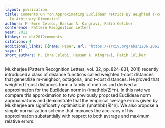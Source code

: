 ```yaml
---
layout: publication
title: Comments On "on Approximating Euclidean Metrics By Weighted T-cost Distances
  In Arbitrary Dimension"
authors: M. Emre Celebi, Hassan A. Kingravi, Fatih Celiker
conference: Pattern Recognition Letters
year: 2012
bibkey: celebi2012comments
citations: 4
additional_links: [{name: Paper, url: 'https://arxiv.org/abs/1206.2061'}]
tags: []
short_authors: M. Emre Celebi, Hassan A. Kingravi, Fatih Celiker
---
```

Mukherjee (Pattern Recognition Letters, vol. 32, pp. 824-831, 2011) recently
introduced a class of distance functions called weighted t-cost distances that
generalize m-neighbor, octagonal, and t-cost distances. He proved that weighted
t-cost distances form a family of metrics and derived an approximation for the
Euclidean norm in \(\mathbb\{Z\}^n\). In this note we compare this approximation to
two previously proposed Euclidean norm approximations and demonstrate that the
empirical average errors given by Mukherjee are significantly optimistic in
\(\mathbb\{R\}^n\). We also propose a simple normalization scheme that improves the
accuracy of his approximation substantially with respect to both average and
maximum relative errors.